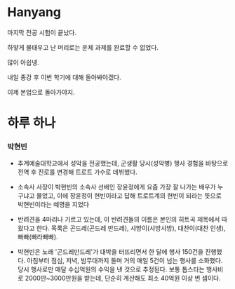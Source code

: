 # Hanyang

마지막 전공 시험이 끝났다.

하얗게 불태우고 난 머리로는 운체 과제를 완료할 수 없었다.

많이 아쉽넹. 

내일 종강 후 이번 학기에 대해 돌아봐야겠다.

이제 본업으로 돌아가야지.

# 하루 하나

### 박현빈

- 추계예술대학교에서 성악을 전공했는데, 군생활 당시(성악병) 행사 경험을 바탕으로 전역 후 진로를 변경해 트로트 가수로 데뷔했다.

- 소속사 사장이 박현빈의 소속사 선배인 장윤정에게 요즘 가장 잘 나가는 배우가 누구냐고 물었고, 이에 장윤정이 현빈이라고 답해 트로트계의 현빈이 되라는 뜻으로 박현빈이라는 예명을 지었다

- 반려견을 4마리나 기르고 있는데, 이 반려견들의 이름은 본인의 히트곡 제목에서 따왔다고 한다. 목록은 곤드레(곤드레 만드레), 샤방이(샤방샤방), 대찬이(대찬 인생), 빠빠(빠라빠빠).

- 박현빈은 노래 '곤드레만드레'가 대박을 터뜨리면서 한 달에 행사 150건을 진행했다. 아침부터 점심, 저녁, 밤무대까지 돌며 거의 매일 5건이 넘는 행사를 소화했다. 당시 행사로만 매달 수십억원의 수익을 낸 것으로 추정된다. 보통 톱스타는 행사비로 2000만~3000만원을 받는데, 단순히 계산해도 최소 40억원 이상 번 셈이다.
